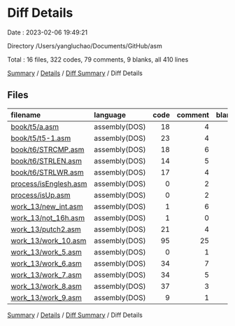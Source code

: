 # Diff Details

Date : 2023-02-06 19:49:21

Directory /Users/yangluchao/Documents/GitHub/asm

Total : 16 files,  322 codes, 79 comments, 9 blanks, all 410 lines

[Summary](results.md) / [Details](details.md) / [Diff Summary](diff.md) / Diff Details

## Files
| filename | language | code | comment | blank | total |
| :--- | :--- | ---: | ---: | ---: | ---: |
| [book/t5/a.asm](/book/t5/a.asm) | assembly(DOS) | 18 | 4 | 0 | 22 |
| [book/t5/t5-1.asm](/book/t5/t5-1.asm) | assembly(DOS) | 23 | 4 | 0 | 27 |
| [book/t6/STRCMP.asm](/book/t6/STRCMP.asm) | assembly(DOS) | 18 | 6 | 0 | 24 |
| [book/t6/STRLEN.asm](/book/t6/STRLEN.asm) | assembly(DOS) | 14 | 5 | 0 | 19 |
| [book/t6/STRLWR.asm](/book/t6/STRLWR.asm) | assembly(DOS) | 17 | 4 | 0 | 21 |
| [process/isEnglesh.asm](/process/isEnglesh.asm) | assembly(DOS) | 0 | 2 | 0 | 2 |
| [process/isUp.asm](/process/isUp.asm) | assembly(DOS) | 0 | 2 | 0 | 2 |
| [work_13/new_int.asm](/work_13/new_int.asm) | assembly(DOS) | 1 | 6 | 2 | 9 |
| [work_13/not_16h.asm](/work_13/not_16h.asm) | assembly(DOS) | 1 | 0 | 0 | 1 |
| [work_13/putch2.asm](/work_13/putch2.asm) | assembly(DOS) | 21 | 4 | 0 | 25 |
| [work_13/work_10.asm](/work_13/work_10.asm) | assembly(DOS) | 95 | 25 | 3 | 123 |
| [work_13/work_5.asm](/work_13/work_5.asm) | assembly(DOS) | 0 | 1 | 0 | 1 |
| [work_13/work_6.asm](/work_13/work_6.asm) | assembly(DOS) | 34 | 7 | 0 | 41 |
| [work_13/work_7.asm](/work_13/work_7.asm) | assembly(DOS) | 34 | 5 | 2 | 41 |
| [work_13/work_8.asm](/work_13/work_8.asm) | assembly(DOS) | 37 | 3 | 2 | 42 |
| [work_13/work_9.asm](/work_13/work_9.asm) | assembly(DOS) | 9 | 1 | 0 | 10 |

[Summary](results.md) / [Details](details.md) / [Diff Summary](diff.md) / Diff Details
